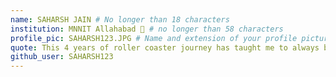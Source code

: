 ```yaml
---
name: SAHARSH JAIN # No longer than 18 characters
institution: MNNIT Allahabad 🚩 # no longer than 58 characters
profile_pic: SAHARSH123.JPG # Name and extension of your profile picture(ex. mona.png)
quote: This 4 years of roller coaster journey has taught me to always be consistent in your work # no longer than 100 characters
github_user: SAHARSH123
---
```

